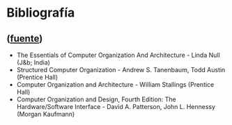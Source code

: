 # Bibliografía
([fuente](https://campus.exactas.uba.ar/course/view.php?id=1100&section=9))
---
  - The Essentials of Computer Organization And Architecture - Linda Null (J&b; India)
  - Structured Computer Organization - Andrew S. Tanenbaum, Todd Austin (Prentice Hall)
  - Computer Organization and Architecture - William Stallings (Prentice Hall)
  - Computer Organization and Design, Fourth Edition: The Hardware/Software Interface - David A. Patterson, John L. Hennessy (Morgan Kaufmann)

